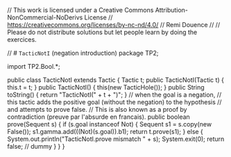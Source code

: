 
// This work is licensed under a Creative Commons Attribution-NonCommercial-NoDerivs License
// https://creativecommons.org/licenses/by-nc-nd/4.0/
// Remi Douence
//
// Please do not distribute solutions but let people learn by doing the exercices.

// # `TacticNotI` (negation introduction)
package TP2;

import TP2.Bool.*;

public class TacticNotI extends Tactic {
	Tactic t;
	public TacticNotI(Tactic t) {
		this.t = t;
	}
	public TacticNotI() {
		this(new TacticHole());
	}
	public String toString() {
		return "TacticNotI(" + t + ")";
	}
	// when the goal is a negation, 
	// this tactic adds the positive goal (without the negation) to the hypothesis
	// and attempts to prove false. 
	// This is also known as a proof by contradiction (preuve par l'absurde en francais). 
	public boolean prove(Sequent s) {
		if (s.goal instanceof Not) {
			Sequent s1 = s.copy(new False());
			s1.gamma.add(((Not)(s.goal)).b1);
			return t.prove(s1);
		} else {
			System.out.println("TacticNotI.prove mismatch " + s);
			System.exit(0);
			return false; // dummy
		}
	}
}

